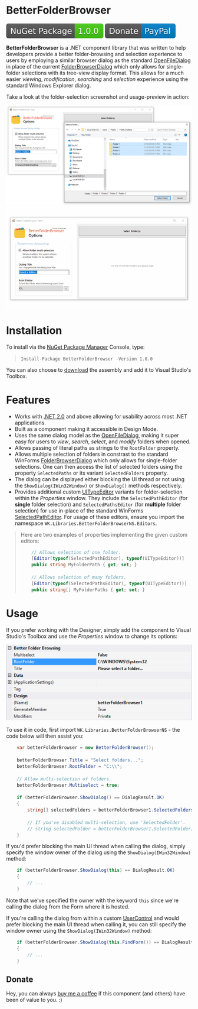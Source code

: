 # BetterFolderBrowser
[![sc-nuget](/Assets/NuGet-Package-1.0.0-brightgreen.svg)](https://www.nuget.org/packages/BetterFolderBrowser/) [![sc-donate](/Assets/Donate-PayPal-blue.svg)](https://www.paypal.com/cgi-bin/webscr?cmd=_s-xclick&hosted_button_id=DJ8D9CE8BWA3J&source=url)

**BetterFolderBrowser** is a .NET component library that was written to help developers provide a better folder-browsing and selection experience to users by employing a similar browser dialog as the standard [OpenFileDialog](https://docs.microsoft.com/en-us/dotnet/api/system.windows.forms.openfiledialog?view=netframework-4.7.2) in place of the current [FolderBrowserDialog](https://docs.microsoft.com/en-us/dotnet/api/system.windows.forms.folderbrowserdialog?view=netframework-4.7.2) which only allows for single-folder selections with its tree-view display format. This allows for a much easier _viewing_, _modification_, _searching_ and _selection_ experience using the standard Windows Explorer dialog.

Take a look at the folder-selection screenshot and usage-preview in action:

![bfb-preview-01](/Assets/better-folder-browser-static-preview.png)
![bfb-usage](/Assets/better-folder-browser-live-preview.gif)

# Installation

To install via the [NuGet Package Manager](https://www.nuget.org/packages/BetterFolderBrowser/1.0.0) Console, type:

> `Install-Package BetterFolderBrowser -Version 1.0.0`

You can also choose to [download](https://github.com/Willy-Kimura/BetterFolderBrowser/releases/download/v1.0.0/BetterFolderBrowser.dll) the assembly and add it to Visual Studio's Toolbox.

# Features
- Works with [.NET 2.0](https://www.microsoft.com/en-us/download/details.aspx?id=1639) and above allowing for usability across most .NET applications.
- Built as a component making it accessible in Design Mode.
- Uses the same dialog model as the [OpenFileDialog](https://docs.microsoft.com/en-us/dotnet/api/system.windows.forms.openfiledialog?view=netframework-4.7.2), making it super easy for users to *view*, *search*, *select*, and *modify* folders when opened.
- Allows passing of literal paths as strings to the `RootFolder` property.
- Allows multiple selection of folders in constrast to the standard WinForms [FolderBrowserDialog](https://docs.microsoft.com/en-us/dotnet/api/system.windows.forms.folderbrowserdialog?view=netframework-4.7.2) which only allows for single-folder selections. One can then access the list of selected folders using the property `SelectedPaths` or its variant `SelectedFolders` property.
- The dialog can be displayed either blocking the UI thread or not using the `ShowDialog(IWin32Window)` or `ShowDialog()` methods respectively.
- Provides additional custom [UITypeEditor](https://docs.microsoft.com/en-us/dotnet/api/system.drawing.design.uitypeeditor?view=netframework-4.7.2) variants for folder-selection within the *Properties* window. They include the `SelectedPathEditor` (for **single** folder selection) and `SelectedPathsEditor` (for **multiple** folder selection) for use in-place of the standard WinForms [SelectedPathEditor](http://www.dotnetframework.org/default.aspx/DotNET/DotNET/8@0/untmp/whidbey/REDBITS/ndp/fx/src/Designer/WinForms/System/WinForms/Design/SelectedPathEditor@cs/1/SelectedPathEditor@cs). For usage of these editors, ensure you import the namespace `WK.Libraries.BetterFolderBrowserNS.Editors`.
> Here are two examples of properties implementing the given custom editors:
> ```c#
>     // Allows selection of one folder.
>     [Editor(typeof(SelectedPathEditor), typeof(UITypeEditor))]
>     public string MyFolderPath { get; set; }
>     
>     // Allows selection of many folders.
>     [Editor(typeof(SelectedPathsEditor), typeof(UITypeEditor))]
>     public string[] MyFolderPaths { get; set; }
> ```

# Usage
If you prefer working with the Designer, simply add the component to Visual Studio's Toolbox and use the
*Properties* window to change its options:

![bfb-properties](/Assets/better-folder-browser-properties.png)

To use it in code, first import `WK.Libraries.BetterFolderBrowserNS` - the code below will then assist you: 
```c#
    var betterFolderBrowser = new BetterFolderBrowser();

    betterFolderBrowser.Title = "Select folders...";
    betterFolderBrowser.RootFolder = "C:\\";
    
    // Allow multi-selection of folders.
    betterFolderBrowser.Multiselect = true;

    if (betterFolderBrowser.ShowDialog() == DialogResult.OK)
    {
        string[] selectedFolders = betterFolderBrowser1.SelectedFolders;
        
        // If you've disabled multi-selection, use 'SelectedFolder'.
        // string selectedFolder = betterFolderBrowser1.SelectedFolder;
    }
```

If you'd prefer blocking the main UI thread when calling the dialog, simply specify the window owner of the dialog using the `ShowDialog(IWin32Window)` method:
```c#
    if (betterFolderBrowser.ShowDialog(this) == DialogResult.OK)
    {
        // ...
    }
```
Note that we've specified the owner with the keyword `this` since we're calling the dialog from the Form where it is hosted.

If you're calling the dialog from within a custom [UserControl](https://docs.microsoft.com/en-us/dotnet/api/system.windows.forms.usercontrol) and would prefer blocking the main UI thread when calling it, you can still specify the window owner using the `ShowDialog(IWin32Window)` method:
```c#
    if (betterFolderBrowser.ShowDialog(this.FindForm()) == DialogResult.OK)
    {
        // ...
    }
```

## Donate
Hey, you can always [buy me a coffee](https://www.paypal.com/cgi-bin/webscr?cmd=_s-xclick&hosted_button_id=DJ8D9CE8BWA3J&source=url) if this component (and others) have been of value to you. :)
